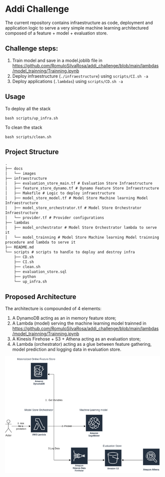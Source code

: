 # Addi Challenge
The current repository contains infraestructure as code, deployment and application logic to serve a very simple machine learning architectured composed of a feature + model + evaluation store.


## Challenge steps:
1. Train model and save in a model.joblib file in  https://github.com/RomuloSilvaRosa/addi_challenge/blob/main/lambdas/model_trainning/Trainning.ipynb
2. Deploy infraestructure (`./infraestructure`) using `scripts/CI.sh -a`
3. Deploy applications (`.lambdas`) using `scripts/CD.sh -a`


## Usage
To deploy all the stack
```shell
bash scripts/up_infra.sh
```

To clean the stack
```shell
bash scripts/clean.sh
```


## Project Structure
```
.
├── docs
│   └── images
├── infraestructure
│   ├── evaluation_store_main.tf # Evaluation Store Infraestructure
│   ├── feature_store_dynamo.tf # Dynamo Feature Store Infraestructure
│   ├── Makefile # Logic to deploy infraestructure
│   ├── model_store_model.tf # Model Store Machine learning Model Infraestructure
│   ├── model_store_orchestrator.tf # Model Store Orchestrator Infraestructure
│   └── provider.tf # Provider configurations
├── lambdas
│   ├── model_orchestrator # Model Store Orchestrator lambda to serve it
│   └── model_trainning # Model Store Machine learning Model trainning procedure and lambda to serve it
├── README.md
└── scripts # scripts to handle to deploy and destroy infra
    ├── CD.sh
    ├── CI.sh
    ├── clean.sh
    ├── evaluation_store.sql
    ├── python
    └── up_infra.sh
```
## Proposed Architecture
The architecture is compounded of 4 elements: 
1. A DynamoDB acting as an in memory feature store;
2. A Lambda (model) serving the machine learning model trainned in https://github.com/RomuloSilvaRosa/addi_challenge/blob/main/lambdas/model_trainning/Trainning.ipynb
3. A Kinesis Firehose + S3 + Athena acting as an evaluation store;
4. A Lambda (orchestrator) acting as a glue between feature gathering, model prediction and logging data in evaluation store.

<img src="./docs/images/addi_diag.png" align="center"/>
<!-- <img align="left" width="0" height="192px" hspace="10"/> -->
